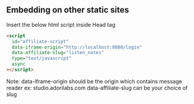 ## Embedding on other static sites

Insert the below html script inside Head tag

```html
<script
  id="affiliate-script"
  data-iframe-origin="http://localhost:8080/login"
  data-affiliate-slug="listen_notes"
  type="text/javascript"
  async
></script>
```

Note:
data-iframe-origin should be the origin which contains message reader ex: studio.adorilabs.com
data-affiliate-slug can be your choice of slug
